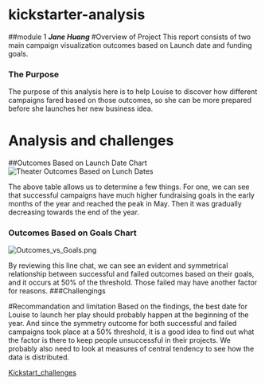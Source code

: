# **kickstarter-analysis**
##module 1 ***Jane Huang***
#Overview of Project 
This report consists of two main campaign visualization outcomes based on Launch date and funding goals. 
### The Purpose
The purpose of this analysis here is to help Louise to discover how different campaigns fared based on those outcomes, so she can be more prepared before she launches her new business idea.  
# Analysis and challenges

##Outcomes Based on Launch Date Chart
 ![Theater Outcomes Based on Lunch Dates](path/to/Theater_Outcomes_vs_Launch.png) 
 
The above table allows us to determine a few things. For one, we can see that successful campaigns have much higher fundraising goals in the early months of the year and reached the peak in May. Then it was gradually decreasing towards the end of the year. 
### Outcomes Based on Goals Chart

![Outcomes_vs_Goals.png](path/to/Outcomes_vs_Goals.png)
 
By reviewing this line chat, we can see an evident and symmetrical relationship between successful and failed outcomes based on their goals, and it occurs at 50% of the threshold. Those failed may have another factor for reasons.
###Challengings

#Recommandation and limitation
 Based on the findings, the best date for Louise to launch her play should probably happen at the beginning of the year. And since the symmetry outcome for both successful and failed campaigns took place at a 50% threshold, it is a good idea to find out what the factor is there to keep people unsuccessful in their projects. We probably also need to look at measures of central tendency to see how the data is distributed. 
 

 

[Kickstart_challenges](path/to/kickstart_challenges.xlxs)
